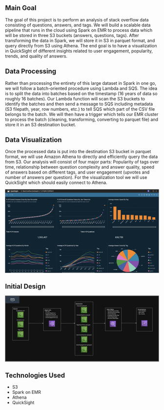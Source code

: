 ## Main Goal

The goal of this project is to perform an analysis of stack overflow data consisting of questions, answers, and tags. We will build a scalable data pipeline that runs in the cloud using Spark on EMR to process data which will be stored in three S3 buckets (answers, questions, tags). After transforming the data in Spark, we will store it in S3 in parquet format, and query directly from S3 using Athena. The end goal is to have a visualization in QuickSight of different insights related to user engagement, popularity, trends, and quality of answers.

## Data Processing

Rather than processing the entirety of this large dataset in Spark in one go, we will follow a batch-oriented procedure using Lambda and SQS. The idea is to split the data into batches based on the timestamp (16 years of data so roughly 16 batches). Our Lambda function will scan the S3 buckets to identify the batches and then send a message to SQS including metadata (S3 filepath, year, row numbers, etc.) to tell SQS which part of the CSV file belongs to the batch. We will then have a trigger which tells our EMR cluster to process the batch (cleaning, transforming, converting to parquet file) and store it in an S3 destination bucket.

## Data Visualization

Once the processed data is put into the destination S3 bucket in parquet format, we will use Amazon Athena to directly and efficiently query the data from S3. Our analysis will consist of four major parts: Popularity of tags over time, relationship between question complexity and answer quality, speed of answers based on different tags, and user engagement (upvotes and number of answers per question). For the visualization tool we will use QuickSight which should easily connect to Athena.

![Dashboard](./assets/dashboard.png "Dashboard")

## Initial Design

![Design](./assets/design.png "Design")

## Technologies Used

- S3
- Spark on EMR
- Athena
- QuickSight
